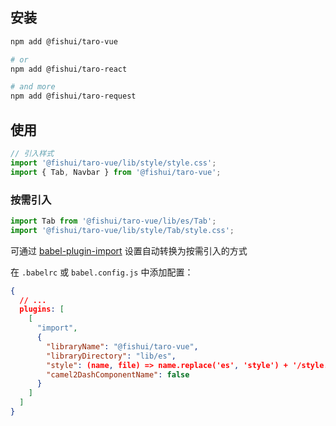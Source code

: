 ## 安装

```bash
npm add @fishui/taro-vue

# or
npm add @fishui/taro-react

# and more
npm add @fishui/taro-request
```

## 使用

```js
// 引入样式
import '@fishui/taro-vue/lib/style/style.css';
import { Tab, Navbar } from '@fishui/taro-vue';
```


### 按需引入

```js
import Tab from '@fishui/taro-vue/lib/es/Tab';
import '@fishui/taro-vue/lib/style/Tab/style.css';
```

可通过 [babel-plugin-import](https://github.com/umijs/babel-plugin-import) 设置自动转换为按需引入的方式

在 `.babelrc` 或 `babel.config.js` 中添加配置：

```json
{
  // ...
  plugins: [
    [
      "import",
      {
        "libraryName": "@fishui/taro-vue",
        "libraryDirectory": "lib/es",
        "style": (name, file) => name.replace('es', 'style') + '/style.css',
        "camel2DashComponentName": false
      }
    ]
  ]
}
```

